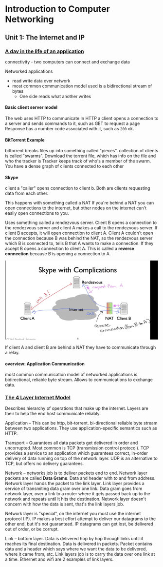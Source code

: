 # Introduction to Computer Networking

## Unit 1: The Internet and IP

### [A day in the life of an application](https://lagunita.stanford.edu/courses/Engineering/Networking-SP/SelfPaced/courseware/ac9d1eef5aaa4bb5bcfe4d42f51f0f5b/489652e64f114cda8b3e0a514ff7e498/)

connectivity - two computers can connect and exchange data

Networked applications
- read write data over network
- most common communication model used is a bidirectional stream of bytes
  - One side reads what another writes

#### Basic client server model
The web uses HTTP to communicate
In HTTP a client opens a connection to a server and sends commands to it, such as GET to request a page
Response has a number code associated with it, such as `200` ok.

#### BitTorrent Example
bittorrent breaks files up into something called "pieces".
collection of clients is called "swarms".
Download the torrent file, which has info on the file and who the tracker is
Tracker keeps track of who's a member of the swarm.
You have a dense graph of clients connected to each other

#### Skype
client a "caller" opens connection to client b.
Both are clients requesting data from each other.

This happens with something called a NAT
If you're behind a NAT you can open connections to the internet, but other nodes on the internet can't easily open connections to you.

Uses something called a rendezvous server.
Client B opens a connection to the rendezvous server and client A makes a call to the rendezvous server.
If client B accepts, it will open connection to client A.
Client A couldn't open the connection because B was behind the NAT, so the rendezvous server which B is connected to, tells B that A wants to make a connection. If they accept B opens a connection to client A. This is called a **reverse connection** because B is opening a connection to A.

![skype_1](./01-skype.png)

If client A and client B are behind a NAT they have to communicate through a relay.

#### overview: Application Communication

most common communication model of networked applications is bidirectional, reliable byte stream. Allows to communications to exchange data.

### [The 4 Layer Internet Model](https://lagunita.stanford.edu/courses/Engineering/Networking-SP/SelfPaced/courseware/ac9d1eef5aaa4bb5bcfe4d42f51f0f5b/09b18b9bd046403a93c85b82044ea603/)

Describes hierarchy of operations that make up the internet. Layers are their to help the end host communicate reliably.

Application – This can be http, bit-torrent. bi-directional reliable byte stream between two applications. They use application-specific semantics such as HTTP.

Transport – Guarantees all data packets get delivered in order and uncorrupted. Most common is TCP (transmission control protocol). TCP provides a service to an application which guarantees correct, in-order delivery of data running on top of the network layer. UDP is an alternative to TCP, but offers no delivery guarantees.

Network – networks job is to deliver packets end to end. Network layer packets are called **Data Grams**. Data and header with to and from address. Network layer hands the packet to the link layer. Link layer provides a service of transmiting data gram over one link. Data gram goes from network layer, over a link to a router where it gets passed back up to the network and repeats until it hits the destination. Network layer doesn't concern with how the data is sent, that's the link layers job.

Network layer is "special", on the internet you must use the internet protocol (IP). IP makes a best effort attempt to deliver our datagrams to the other end, but it's not guaranteed. IP datagrams can get lost, be delivered out of order, or be corrupt.

Link – bottom layer. Data is delivered hop by hop through links until it reaches its final destination. Data is delivered in packets. Packet contains data and a header which says where we want the data to be delivered, where it came from, etc. Link layers job is to carry the data over one link at a time. Ethernet and wifi are 2 examples of link layers.
